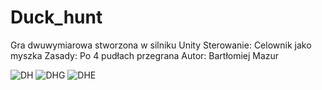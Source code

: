 # Duck_hunt
Gra dwuwymiarowa stworzona w silniku Unity
Sterowanie: Celownik jako myszka
Zasady: Po 4 pudłach przegrana
Autor: Bartłomiej Mazur

![DH](https://user-images.githubusercontent.com/67196774/152243190-d20200f9-acca-4c07-86b3-9e33e1c393af.png)
![DHG](https://user-images.githubusercontent.com/67196774/152243245-061540cc-f85c-4967-853f-e663bf9de445.png)
![DHE](https://user-images.githubusercontent.com/67196774/152243713-d9d1797c-10e4-4f6b-ae47-ea7a9610ae90.png)
